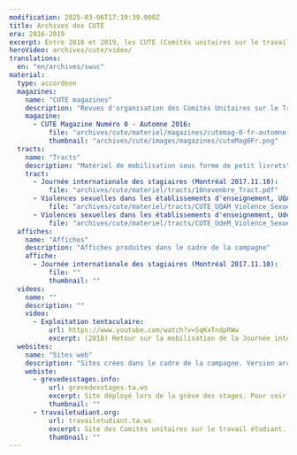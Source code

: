 ```yaml
---
modification: 2025-03-06T17:19:39.000Z
title: Archives des CUTE
era: 2016-2019
excerpt: Entre 2016 et 2019, les CUTE (Comités unitaires sur le travail étudiant) mènent une campagne pour faire reconnaitre le travail effectué par les étudiantEs en revendiquant le salariat étudiant et la rémunération des stages.
heroVideo: archives/cute/video/
translations:
  en: "en/archives/swuc"
material:
  type: accordeon
  magazines:
    name: "CUTE magazines"
    description: "Revues d'organisation des Comités Unitaires sur le Travail Étudiant (CUTE Magazine)"
    magazine:
      - CUTE Magazine Numéro 0 - Automne 2016:
          file: "archives/cute/materiel/magazines/cutemag-0-fr-automne-2016_september_1st.pdf"
          thumbnail: "archives/cute/images/magazines/cuteMag0Fr.png"
  tracts:
    name: "Tracts"
    description: "Matériel de mobilisation sous forme de petit livrets"
    tract:
      - Journée internationale des stagiaires (Montréal 2017.11.10):
          file: "archives/cute/materiel/tracts/10novembre_Tract.pdf"
      - Violences sexuelles dans les établissements d'enseignement, UQAM (Montréal 2017.08.21):
          file: "archives/cute/materiel/tracts/CUTE_UQAM_Violence_Sexuelle.pdf"
      - Violences sexuelles dans les établissements d'enseignement, UdeM (Montréal 2017.08.21):
          file: "archives/cute/materiel/tracts/CUTE_UdeM_Violence_Sexuelle.pdf"
  affiches:
    name: "Affiches"
    description: "Affiches produites dans le cadre de la campagne"
    affiche:
      - Journée internationale des stagiaires (Montréal 2017.11.10):
          file: ""
          thumbnail: ""
  videos:
    name: ""
    description: ""
    video:
      - Exploitation tentaculaire:
          url: https://www.youtube.com/watch?v=SqKxTndpRWw
          excerpt: (2018) Retour sur la mobilisation de la Journée internationale des stagiaires pour préparer la grève mondiale des stagiaires (20 février) et la grève mondiale des femmes (8 mars).
  websites:
    name: "Sites web"
    description: "Sites crées dans le cadre de la campagne. Version archivée accessible."
    webiste:
      - grevedesstages.info:
          url: grevedesstages.ta.ws
          excerpt: Site déployé lors de la grève des stages. Pour voir une version archivée cliquez sur l'image
          thumbnail: ""
      - travailetudiant.org:
          url: travailetudiant.ta.ws
          excerpt: Site des Comités unitaires sur le travail étudiant. Pour voir une version archivée cliquez sur l'image
          thumbnail: ""
---
```

